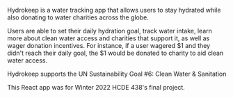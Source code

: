 Hydrokeep is a water tracking app that allows users to stay hydrated while also donating to water charities across the globe.

Users are able to set their daily hydration goal, track water intake, learn more about clean water access and charities that support it, as well as wager donation incentives. For instance, if a user wagered $1 and they didn't reach their daily goal, the $1 would be donated to charity to aid clean water access.

Hydrokeep supports the UN Sustainability Goal #6: Clean Water & Sanitation

This React app was for Winter 2022 HCDE 438's final project.
